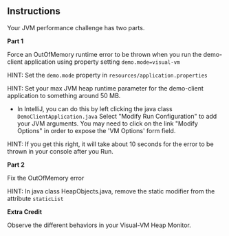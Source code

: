 ## Instructions

Your JVM performance challenge has two parts.

**Part 1**

Force an OutOfMemory runtime error to be thrown when you run the demo-client application using property setting ```demo.mode=visual-vm```

HINT: Set the ```demo.mode``` property in ```resources/application.properties```

HINT: Set your max JVM heap runtime parameter for the demo-client application to something around 50 MB. 

* In IntelliJ, you can do this by left clicking the java class ```DemoClientApplication.java``` Select "Modify Run Configuration" to add your JVM arguments. You may need to click on the link "Modify Options" in order to expose the 'VM Options' form field. 

HINT: If you get this right, it will take about 10 seconds for the error to be thrown in your console after you Run.

**Part 2**

Fix the OutOfMemory error

HINT: In java class HeapObjects.java, remove the static modifier from the attribute ```staticList```

**Extra Credit**

Observe the different behaviors in your Visual-VM Heap Monitor.

